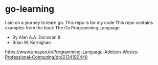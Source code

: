# go-learning
I am on a journey to learn go. This repo is for my code
This repo contains examples from the book
The Go Programming Language
- By Alan A.A. Donovan &
- Brian W. Kernighan

https://www.amazon.in/Programming-Language-Addison-Wesley-Professional-Computing/dp/0134190440
